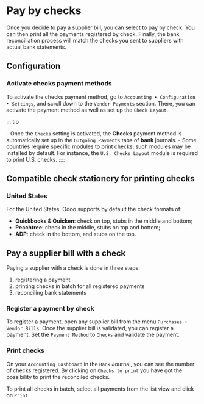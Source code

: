 # Pay by checks

Once you decide to pay a supplier bill, you can select to pay by check.
You can then print all the payments registered by check. Finally, the
bank reconciliation process will match the checks you sent to suppliers
with actual bank statements.

## Configuration

### Activate checks payment methods

To activate the checks payment method, go to
`Accounting ‣ Configuration ‣
Settings`, and scroll down to
the `Vendor Payments` section. There,
you can activate the payment method as well as set up the
`Check Layout`.

::: tip

\- Once the `Checks` setting is
activated, the **Checks** payment method is automatically set up in the
`Outgoing Payments` tabs of **bank**
journals. - Some countries require specific modules to print checks;
such modules may be installed by default. For instance, the
`U.S. Checks Layout` module is
required to print U.S. checks.
::::

## Compatible check stationery for printing checks

### United States

For the United States, Odoo supports by default the check formats of:

- **Quickbooks & Quicken**: check on top, stubs in the middle and
  bottom;
- **Peachtree**: check in the middle, stubs on top and bottom;
- **ADP**: check in the bottom, and stubs on the top.

## Pay a supplier bill with a check

Paying a supplier with a check is done in three steps:

1.  registering a payment
2.  printing checks in batch for all registered payments
3.  reconciling bank statements

### Register a payment by check

To register a payment, open any supplier bill from the menu
`Purchases ‣ Vendor
Bills`. Once the supplier bill
is validated, you can register a payment. Set the
`Payment Method` to
`Checks` and validate the payment.

### Print checks

On your `Accounting Dashboard` in the
`Bank` Journal, you can see the
number of checks registered. By clicking on
`Checks to print` you have got the
possibility to print the reconciled checks.

To print all checks in batch, select all payments from the list view and
click on `Print`.
